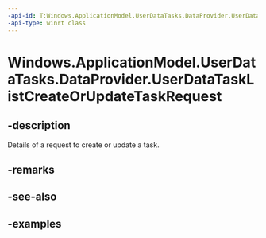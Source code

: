 ```yaml
---
-api-id: T:Windows.ApplicationModel.UserDataTasks.DataProvider.UserDataTaskListCreateOrUpdateTaskRequest
-api-type: winrt class
---
```


<!-- Class syntax.
public class UserDataTaskListCreateOrUpdateTaskRequest
-->

# Windows.ApplicationModel.UserDataTasks.DataProvider.UserDataTaskListCreateOrUpdateTaskRequest

## -description
Details of a request to create or update a task.

## -remarks

## -see-also

## -examples
